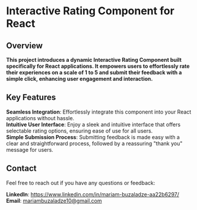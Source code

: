 # Interactive Rating Component for React

## Overview  
**This project introduces a dynamic Interactive Rating Component built specifically for React applications. It empowers users to effortlessly rate their experiences on a scale of 1 to 5 and submit their feedback with a simple click, enhancing user engagement and interaction.**

## Key Features
**Seamless Integration**: Effortlessly integrate this component into your React applications without hassle.  
**Intuitive User Interface**: Enjoy a sleek and intuitive interface that offers selectable rating options, ensuring ease of use for all users.  
**Simple Submission Process**: Submitting feedback is made easy with a clear and straightforward process, followed by a reassuring "thank you" message for users.  

## Contact
Feel free to reach out if you have any questions or feedback:  

**LinkedIn**: https://www.linkedin.com/in/mariam-buzaladze-aa22b6297/  
**Email**: mariambuzaladze10@gmail.com  
